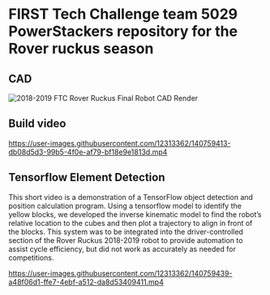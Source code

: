# FIRST Tech Challenge team 5029 PowerStackers repository for the Rover ruckus season

## CAD
![2018-2019 FTC Rover Ruckus Final Robot CAD Render](https://user-images.githubusercontent.com/12313362/140759328-f4e3b428-5de3-4a15-a3b5-db20b3adcbd1.jpg)


## Build video


https://user-images.githubusercontent.com/12313362/140759413-db08d5d3-99b5-4f0e-af79-bf18e9e1813d.mp4



## Tensorflow Element Detection

This short video is a demonstration of a TensorFlow object detection and position calculation program. Using a tensorflow model to identify the yellow blocks, we developed the inverse kinematic model to find the robot’s relative location to the cubes and then plot a trajectory to align in front of the blocks. This system was to be integrated into the driver-controlled section of the Rover Ruckus 2018-2019 robot to provide automation to assist cycle efficiency, but did not work as accurately as needed for competitions. 

https://user-images.githubusercontent.com/12313362/140759439-a48f06d1-ffe7-4ebf-a512-da8d53409411.mp4


